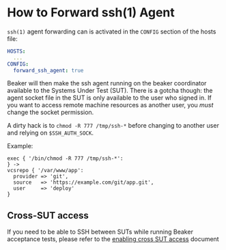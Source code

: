 # How to Forward ssh(1) Agent

`ssh(1)` agent forwarding can is activated in the `CONFIG` section of the hosts file:

```yaml
HOSTS:
  ...
CONFIG:
  forward_ssh_agent: true
```

Beaker will then make the ssh agent running on the beaker coordinator available to the Systems Under Test (SUT).  There is a gotcha though: the agent socket file in the SUT is only available to the user who signed in.  If you want to access remote machine resources as another user, you *must* change the socket permission.

A dirty hack is to `chmod -R 777 /tmp/ssh-*` before changing to another user and relying on `$SSH_AUTH_SOCK`.

Example:

```puppet
exec { '/bin/chmod -R 777 /tmp/ssh-*':
} ->
vcsrepo { '/var/www/app':
  provider => 'git',
  source   => 'https://example.com/git/app.git',
  user     => 'deploy'
}
```

## Cross-SUT access

If you need to be able to SSH between SUTs while running Beaker acceptance tests, please refer to the [enabling cross SUT access](enabling_cross_sut_access.md) document
